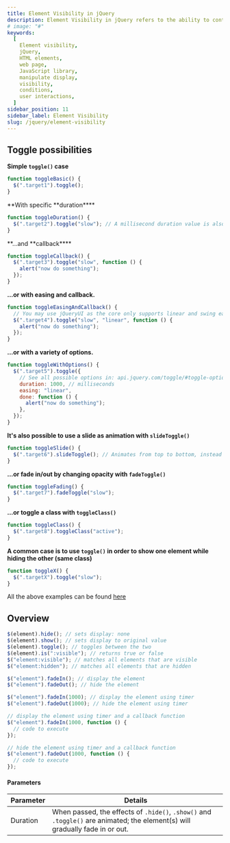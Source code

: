```yaml
---
title: Element Visibility in jQuery
description: Element Visibility in jQuery refers to the ability to control the visibility of HTML elements on a web page using jQuery, a popular JavaScript library. With jQuery, developers can easily manipulate the display or visibility of elements based on certain conditions or user interactions
# image: "#"
keywords:
  [
    Element visibility,
    jQuery,
    HTML elements,
    web page,
    JavaScript library,
    manipulate display,
    visibility,
    conditions,
    user interactions,
  ]
sidebar_position: 11
sidebar_label: Element Visibility
slug: /jquery/element-visibility
---
```


## Toggle possibilities

**Simple `toggle()` case**

```js
function toggleBasic() {
  $(".target1").toggle();
}
```

**With specific **duration\*\*\*\*

```js
function toggleDuration() {
  $(".target2").toggle("slow"); // A millisecond duration value is also acceptable
}
```

**...and **callback\*\*\*\*

```js
function toggleCallback() {
  $(".target3").toggle("slow", function () {
    alert("now do something");
  });
}
```

**...or with **easing** and callback.**

```js
function toggleEasingAndCallback() {
  // You may use jQueryUI as the core only supports linear and swing easings
  $(".target4").toggle("slow", "linear", function () {
    alert("now do something");
  });
}
```

**...or with a variety of **options**.**

```js
function toggleWithOptions() {
  $(".target5").toggle({
    // See all possible options in: api.jquery.com/toggle/#toggle-options
    duration: 1000, // milliseconds
    easing: "linear",
    done: function () {
      alert("now do something");
    },
  });
}
```

**It's also possible to use a **slide** as animation with `slideToggle()`**

```js
function toggleSlide() {
  $(".target6").slideToggle(); // Animates from top to bottom, instead of top corner
}
```

**...or fade in/out by changing opacity with `fadeToggle()`**

```js
function toggleFading() {
  $(".target7").fadeToggle("slow");
}
```

**...or toggle a class with `toggleClass()`**

```js
function toggleClass() {
  $(".target8").toggleClass("active");
}
```

**A common case is to use `toggle()` in order to show one element while hiding the other (same class)**

```js
function toggleX() {
  $(".targetX").toggle("slow");
}
```

All the above examples can be found [here](https://codepen.io/anon/pen/GERVJe)

## Overview

```js
$(element).hide(); // sets display: none
$(element).show(); // sets display to original value
$(element).toggle(); // toggles between the two
$(element).is(":visible"); // returns true or false
$("element:visible"); // matches all elements that are visible
$("element:hidden"); // matches all elements that are hidden

$("element").fadeIn(); // display the element
$("element").fadeOut(); // hide the element

$("element").fadeIn(1000); // display the element using timer
$("element").fadeOut(1000); // hide the element using timer

// display the element using timer and a callback function
$("element").fadeIn(1000, function () {
  // code to execute
});

// hide the element using timer and a callback function
$("element").fadeOut(1000, function () {
  // code to execute
});
```

#### Parameters

| Parameter | Details                                                                                                                      |
| --------- | ---------------------------------------------------------------------------------------------------------------------------- |
| Duration  | When passed, the effects of `.hide()`, `.show()` and `.toggle()` are animated; the element(s) will gradually fade in or out. |
